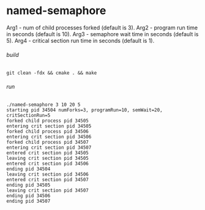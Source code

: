 # named-semaphore

Arg1 - num of child processes forked (default is 3).
Arg2 - program run time in seconds (default is 10).
Arg3 - semaphore wait time in seconds (default is 5).
Arg4 - critical section run time in seconds (default is 1).

###### build

```shell script
git clean -fdx && cmake . && make
```

###### run

```shell script
./named-semaphore 3 10 20 5
starting pid 34504 numForks=3, programRun=10, semWait=20, critSectionRun=5
forked child process pid 34505
entering crit section pid 34505
forked child process pid 34506
entering crit section pid 34506
forked child process pid 34507
entering crit section pid 34507
entered crit section pid 34505
leaving crit section pid 34505
entered crit section pid 34506
ending pid 34504
leaving crit section pid 34506
entered crit section pid 34507
ending pid 34505
leaving crit section pid 34507
ending pid 34506
ending pid 34507
```
